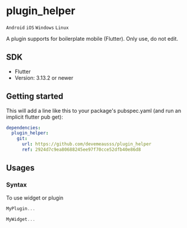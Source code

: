 # plugin_helper
`Android` `iOS` `Windows` `Linux`

A plugin supports for boilerplate mobile (Flutter). Only use, do not edit.

## SDK
 - Flutter
 - Version: 3.13.2 or newer
 
## Getting started
This will add a line like this to your package's pubspec.yaml (and run an implicit flutter pub get):
```yaml
dependencies:
  plugin_helper:
    git:
      url: https://github.com/devemeausss/plugin_helper
      ref: 2924d7c9ea80688245ee97f70cce52dfb40e86d8
```

## Usages

### Syntax
To use widget or plugin 
```dart
MyPlugin...

MyWidget...
```